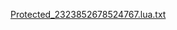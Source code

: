 [Protected_2323852678524767.lua.txt](https://github.com/thuannpt/Test/files/11818757/Protected_2323852678524767.lua.txt)
